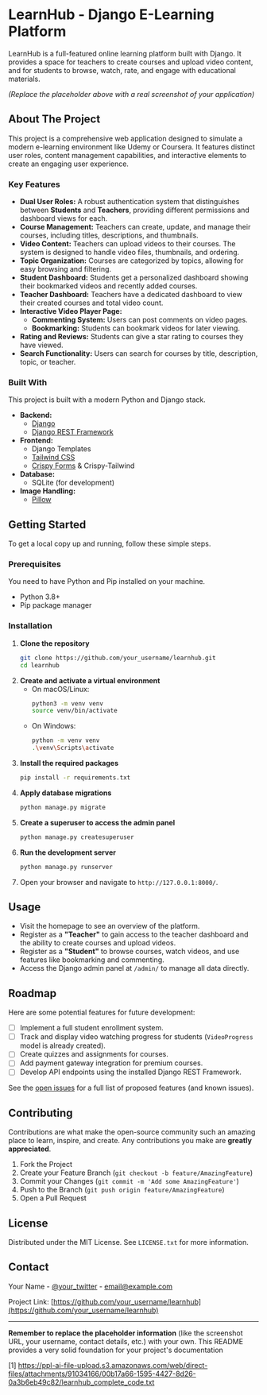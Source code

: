 # LearnHub - Django E-Learning Platform

LearnHub is a full-featured online learning platform built with Django. It provides a space for teachers to create courses and upload video content, and for students to browse, watch, rate, and engage with educational materials.


*(Replace the placeholder above with a real screenshot of your application)*

## About The Project

This project is a comprehensive web application designed to simulate a modern e-learning environment like Udemy or Coursera. It features distinct user roles, content management capabilities, and interactive elements to create an engaging user experience.

### Key Features

*   **Dual User Roles:** A robust authentication system that distinguishes between **Students** and **Teachers**, providing different permissions and dashboard views for each.
*   **Course Management:** Teachers can create, update, and manage their courses, including titles, descriptions, and thumbnails.
*   **Video Content:** Teachers can upload videos to their courses. The system is designed to handle video files, thumbnails, and ordering.
*   **Topic Organization:** Courses are categorized by topics, allowing for easy browsing and filtering.
*   **Student Dashboard:** Students get a personalized dashboard showing their bookmarked videos and recently added courses.
*   **Teacher Dashboard:** Teachers have a dedicated dashboard to view their created courses and total video count.
*   **Interactive Video Player Page:**
    *   **Commenting System:** Users can post comments on video pages.
    *   **Bookmarking:** Students can bookmark videos for later viewing.
*   **Rating and Reviews:** Students can give a star rating to courses they have viewed.
*   **Search Functionality:** Users can search for courses by title, description, topic, or teacher.

### Built With

This project is built with a modern Python and Django stack.

*   **Backend:**
    *   [Django](https://www.djangoproject.com/)
    *   [Django REST Framework](https://www.django-rest-framework.org/)
*   **Frontend:**
    *   Django Templates
    *   [Tailwind CSS](https://tailwindcss.com/)
    *   [Crispy Forms](https://django-crispy-forms.readthedocs.io/) & Crispy-Tailwind
*   **Database:**
    *   SQLite (for development)
*   **Image Handling:**
    *   [Pillow](https://python-pillow.org/)

## Getting Started

To get a local copy up and running, follow these simple steps.

### Prerequisites

You need to have Python and Pip installed on your machine.

*   Python 3.8+
*   Pip package manager

### Installation

1.  **Clone the repository**
    ```sh
    git clone https://github.com/your_username/learnhub.git
    cd learnhub
    ```
2.  **Create and activate a virtual environment**
    *   On macOS/Linux:
        ```sh
        python3 -m venv venv
        source venv/bin/activate
        ```
    *   On Windows:
        ```sh
        python -m venv venv
        .\venv\Scripts\activate
        ```
3.  **Install the required packages**
    ```sh
    pip install -r requirements.txt
    ```
4.  **Apply database migrations**
    ```sh
    python manage.py migrate
    ```
5.  **Create a superuser to access the admin panel**
    ```sh
    python manage.py createsuperuser
    ```
6.  **Run the development server**
    ```sh
    python manage.py runserver
    ```
7.  Open your browser and navigate to `http://127.0.0.1:8000/`.

## Usage

*   Visit the homepage to see an overview of the platform.
*   Register as a **"Teacher"** to gain access to the teacher dashboard and the ability to create courses and upload videos.
*   Register as a **"Student"** to browse courses, watch videos, and use features like bookmarking and commenting.
*   Access the Django admin panel at `/admin/` to manage all data directly.

## Roadmap

Here are some potential features for future development:

*   [ ] Implement a full student enrollment system.
*   [ ] Track and display video watching progress for students (`VideoProgress` model is already created).
*   [ ] Create quizzes and assignments for courses.
*   [ ] Add payment gateway integration for premium courses.
*   [ ] Develop API endpoints using the installed Django REST Framework.

See the [open issues](https://github.com/your_username/learnhub/issues) for a full list of proposed features (and known issues).

## Contributing

Contributions are what make the open-source community such an amazing place to learn, inspire, and create. Any contributions you make are **greatly appreciated**.

1.  Fork the Project
2.  Create your Feature Branch (`git checkout -b feature/AmazingFeature`)
3.  Commit your Changes (`git commit -m 'Add some AmazingFeature'`)
4.  Push to the Branch (`git push origin feature/AmazingFeature`)
5.  Open a Pull Request

## License

Distributed under the MIT License. See `LICENSE.txt` for more information.

## Contact

Your Name - [@your_twitter](https://twitter.com/your_twitter) - email@example.com

Project Link: [https://github.com/your_username/learnhub](https://github.com/your_username/learnhub)

***

**Remember to replace the placeholder information** (like the screenshot URL, your username, contact details, etc.) with your own. This README provides a very solid foundation for your project's documentation

[1] https://ppl-ai-file-upload.s3.amazonaws.com/web/direct-files/attachments/91034166/00b17a66-1595-4427-8d26-0a3b6eb49c82/learnhub_complete_code.txt
